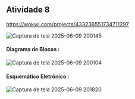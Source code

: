 ## Atividade 8 

https://wokwi.com/projects/433236551734711297

![Captura de tela 2025-06-09 200145](https://github.com/user-attachments/assets/902fe2cd-b67a-4197-ac51-c217e315247e)

#### Diagrama de Blocos :

![Captura de tela 2025-06-09 200104](https://github.com/user-attachments/assets/49bc8b3a-ce70-4897-84c5-fcae73bf4c2d)

#### Esquemático Eletrônico :

![Captura de tela 2025-06-09 201820](https://github.com/user-attachments/assets/044392ad-c214-4db3-aebf-7abf45cc945f)
